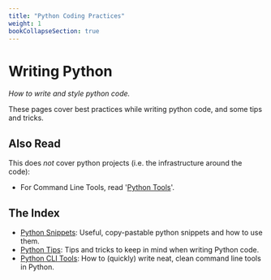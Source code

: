 ```yaml
---
title: "Python Coding Practices"
weight: 1
bookCollapseSection: true
---
```


# Writing Python
*How to write and style python code.*

These pages cover best practices while writing python code, and some tips and tricks.

## Also Read
This does *not* cover python projects (i.e. the infrastructure around the code):
- For Command Line Tools, read '[Python Tools](./python_tools.md)'.

## The Index
- [Python Snippets](/docs/code/python/python_snippets.md): Useful, copy-pastable python snippets and how to use them.
- [Python Tips](/docs/code/python/python_tips.md): Tips and tricks to keep in mind when writing Python code.
- [Python CLI Tools](/docs/code/python/python_tools.md): How to (quickly) write neat, clean command line tools in Python.
